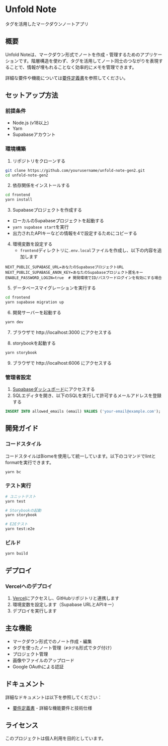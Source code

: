 # Unfold Note

タグを活用したマークダウンノートアプリ

## 概要

Unfold Noteは、マークダウン形式でノートを作成・管理するためのアプリケーションです。階層構造を使わず、タグを活用してノート同士のつながりを表現することで、情報が埋もれることなく効率的にメモを管理できます。

詳細な要件や機能については[要件定義書](docs/requirements.md)を参照してください。

## セットアップ方法

### 前提条件

- Node.js (v18以上)
- Yarn
- Supabaseアカウント

### 環境構築

1. リポジトリをクローンする

```bash
git clone https://github.com/yourusername/unfold-note-gen2.git
cd unfold-note-gen2
```

2. 依存関係をインストールする

```bash
cd frontend
yarn install
```

3. Supabaseプロジェクトを作成する
  - ローカルのSupabaseプロジェクトを起動する
  - `yarn supabase start`を実行
  - 出力されたAPIキーなどの情報を4で設定するためにコピーする

4. 環境変数を設定する
   - `frontend`ディレクトリに`.env.local`ファイルを作成し、以下の内容を追加します

```
NEXT_PUBLIC_SUPABASE_URL=あなたのSupabaseプロジェクトURL
NEXT_PUBLIC_SUPABASE_ANON_KEY=あなたのSupabaseプロジェクト匿名キー
ENABLE_PASSWORD_LOGIN=true  # 開発環境でID/パスワードログインを有効にする場合
```

5. データベースマイグレーションを実行する

```bash
cd frontend
yarn supabase migration up
```

6. 開発サーバーを起動する

```bash
yarn dev
```

7. ブラウザで http://localhost:3000 にアクセスする

8. storybookを起動する

```bash
yarn storybook
```

9. ブラウザで http://localhost:6006 にアクセスする

### 管理者設定

1. [Supabaseダッシュボード](http://127.0.0.1:54323)にアクセスする
2. SQLエディタを開き、以下のSQLを実行して許可するメールアドレスを登録する

```sql
INSERT INTO allowed_emails (email) VALUES ('your-email@example.com');
```

## 開発ガイド

### コードスタイル

コードスタイルはBiomeを使用して統一しています。以下のコマンドでlintとformatを実行できます。

```bash
yarn bc
```

### テスト実行

```bash
# ユニットテスト
yarn test

# Storybookの起動
yarn storybook

# E2Eテスト
yarn test:e2e
```

### ビルド

```bash
yarn build
```

## デプロイ

### Vercelへのデプロイ

1. [Vercel](https://vercel.com/)にアクセスし、GitHubリポジトリと連携します
2. 環境変数を設定します（Supabase URLとAPIキー）
3. デプロイを実行します

## 主な機能

- マークダウン形式でのノート作成・編集
- タグを使ったノート管理（`#タグ名`形式でタグ付け）
- プロジェクト管理
- 画像やファイルのアップロード
- Google OAuthによる認証

## ドキュメント

詳細なドキュメントは以下を参照してください：

- [要件定義書](docs/requirements.md) - 詳細な機能要件と技術仕様

## ライセンス

このプロジェクトは個人利用を目的としています。
